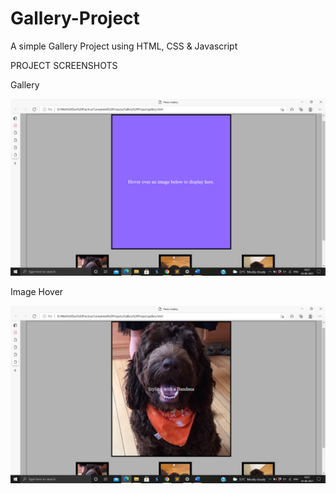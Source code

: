 # Gallery-Project
A simple Gallery Project using HTML, CSS & Javascript

PROJECT SCREENSHOTS

Gallery

<img src = "https://github.com/SambhavAggarwal01/Gallery-Project/blob/main/Project%20screenshots/Screenshot%202021-08-24%2018.27.15.png" alt = "gallery" />

Image Hover

<img src = "https://github.com/SambhavAggarwal01/Gallery-Project/blob/main/Project%20screenshots/Screenshot%202021-08-24%2018.27.19.png" alt = "image hover" />
